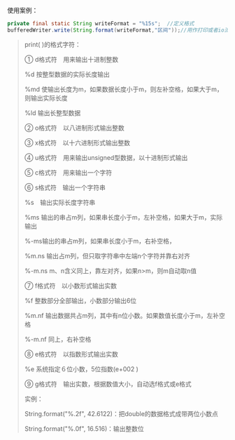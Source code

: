 使用案例：

```java
private final static String writeFormat = "%15s";  //定义格式
bufferedWriter.write(String.format(writeFormat,"区间"));//用作打印或者io流输出
```



> print( )的格式字符：
>
> ① d格式符　用来输出十进制整数
>
> %d 按整型数据的实际长度输出
>
> %md 使输出长度为m，如果数据长度小于m，则左补空格，如果大于m，则输出实际长度
>
> %ld 输出长整型数据
>
> ② o格式符　以八进制形式输出整数
>
> ③ x格式符　以十六进制形式输出整数
>
> ④ u格式符　用来输出unsigned型数据，以十进制形式输出
>
> ⑤ c格式符　用来输出一个字符
>
> ⑥ s格式符　输出一个字符串
>
> %s　输出实际长度字符串
>
> %ms 输出的串占m列，如果串长度小于m，左补空格，如果大于m，实际输出
>
> %-ms输出的串占m列，如果串长度小于m，右补空格，
>
> %m.ns 输出占m列，但只取字符串中左端n个字符并靠右对齐
>
> %-m.ns m、n含义同上，靠左对齐，如果n>m，则m自动取n值
>
> ⑦ f格式符　以小数形式输出实数
>
> %f 整数部分全部输出，小数部分输出6位
>
> %m.nf 输出数据共占m列，其中有n位小数。如果数值长度小于m，左补空格
>
> %-m.nf 同上，右补空格
>
> ⑧ e格式符　以指数形式输出实数
>
> %e 系统指定６位小数，5位指数(e+002 )
>
> ⑨ g格式符　输出实数，根据数值大小，自动选f格式或e格式
>
> 实例：
>
> String.format("%.2f", 42.6122)：把double的数据格式成带两位小数点
>
> String.format("%.0f", 16.516)：输出整数位
> 